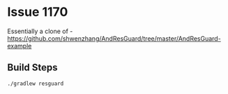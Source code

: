 # Issue 1170
Essentially a clone of - https://github.com/shwenzhang/AndResGuard/tree/master/AndResGuard-example

## Build Steps
`./gradlew resguard`
